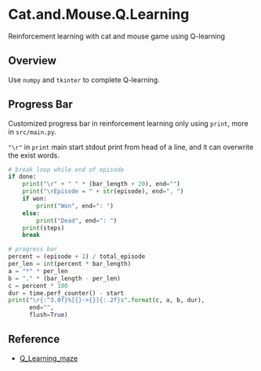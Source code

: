 # Cat.and.Mouse.Q.Learning
Reinforcement learning with cat and mouse game using Q-learning

## Overview

Use `numpy` and `tkinter` to complete Q-learning. 

## Progress Bar

Customized progress bar in reinforcement learning only using `print`, more in `src/main.py`. 

`"\r"` in `print` main start stdout print from head of a line, and it can overwrite the exist words. 

```python
# break loop while end of episode
if done:
    print("\r" + " " * (bar_length + 20), end="")
    print("\rEpisode = " + str(episode), end=", ")
    if won:
        print("Won", end=": ")
    else:
        print("Dead", end=": ")
    print(steps)
    break

# progress bar
percent = (episode + 1) / total_episode
per_len = int(percent * bar_length)
a = "*" * per_len
b = "." * (bar_length - per_len)
c = percent * 100
dur = time.perf_counter() - start
print("\r{:^3.0f}%[{}->{}]{:.2f}s".format(c, a, b, dur),
      end="",
      flush=True)
```

## Reference
- [Q_Learning_maze](https://github.com/MorvanZhou/Reinforcement-learning-with-tensorflow/tree/master/contents/2_Q_Learning_maze)
